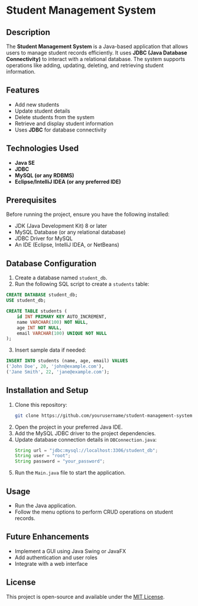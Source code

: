 # Student Management System

## Description
The **Student Management System** is a Java-based application that allows users to manage student records efficiently. It uses **JDBC (Java Database Connectivity)** to interact with a relational database. The system supports operations like adding, updating, deleting, and retrieving student information.

## Features
- Add new students
- Update student details
- Delete students from the system
- Retrieve and display student information
- Uses **JDBC** for database connectivity

## Technologies Used
- **Java SE**
- **JDBC**
- **MySQL (or any RDBMS)**
- **Eclipse/IntelliJ IDEA (or any preferred IDE)**

## Prerequisites
Before running the project, ensure you have the following installed:
- JDK (Java Development Kit) 8 or later
- MySQL Database (or any relational database)
- JDBC Driver for MySQL
- An IDE (Eclipse, IntelliJ IDEA, or NetBeans)

## Database Configuration
1. Create a database named `student_db`.
2. Run the following SQL script to create a `students` table:

```sql
CREATE DATABASE student_db;
USE student_db;

CREATE TABLE students (
    id INT PRIMARY KEY AUTO_INCREMENT,
    name VARCHAR(100) NOT NULL,
    age INT NOT NULL,
    email VARCHAR(100) UNIQUE NOT NULL
);
```

3. Insert sample data if needed:

```sql
INSERT INTO students (name, age, email) VALUES
('John Doe', 20, 'john@example.com'),
('Jane Smith', 22, 'jane@example.com');
```

## Installation and Setup
1. Clone this repository:
   ```bash
   git clone https://github.com/yourusername/student-management-system.git
   ```
2. Open the project in your preferred Java IDE.
3. Add the MySQL JDBC driver to the project dependencies.
4. Update database connection details in `DBConnection.java`:
   ```java
   String url = "jdbc:mysql://localhost:3306/student_db";
   String user = "root";
   String password = "your_password";
   ```
5. Run the `Main.java` file to start the application.

## Usage
- Run the Java application.
- Follow the menu options to perform CRUD operations on student records.

## Future Enhancements
- Implement a GUI using Java Swing or JavaFX
- Add authentication and user roles
- Integrate with a web interface

## License
This project is open-source and available under the [MIT License](LICENSE).
